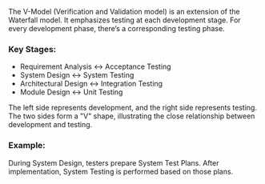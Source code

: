 The V-Model (Verification and Validation model) is an extension of the Waterfall model. It emphasizes testing at each development stage. For every development phase, there’s a corresponding testing phase.

### Key Stages:
- Requirement Analysis ↔ Acceptance Testing
- System Design ↔ System Testing
- Architectural Design ↔ Integration Testing
- Module Design ↔ Unit Testing

The left side represents development, and the right side represents testing. The two sides form a "V" shape, illustrating the close relationship between development and testing.

### Example:
During System Design, testers prepare System Test Plans.
After implementation, System Testing is performed based on those plans.
